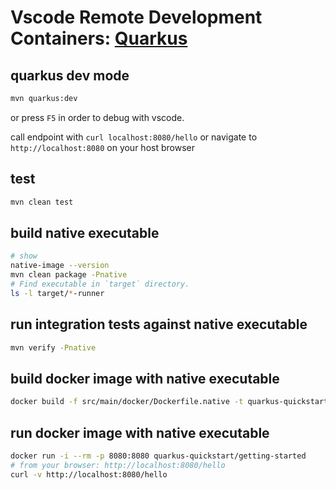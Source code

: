# Vscode Remote Development Containers: [Quarkus](https://quarkus.io)

## quarkus dev mode

```bash
mvn quarkus:dev
```

or press `F5` in order to debug with vscode.

call endpoint with `curl localhost:8080/hello` or navigate to `http://localhost:8080` on your host browser

## test

```bash
mvn clean test
```

## build native executable

```bash
# show
native-image --version
mvn clean package -Pnative
# Find executable in `target` directory.
ls -l target/*-runner
```

## run integration tests against native executable

```bash
mvn verify -Pnative
```

## build docker image with native executable

```bash
docker build -f src/main/docker/Dockerfile.native -t quarkus-quickstart/getting-started .
```

## run docker image with native executable

```bash
docker run -i --rm -p 8080:8080 quarkus-quickstart/getting-started
# from your browser: http://localhost:8080/hello
curl -v http://localhost:8080/hello

```
